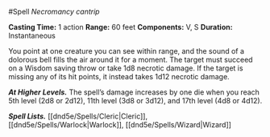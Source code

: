 #Spell
*Necromancy cantrip*

**Casting Time:** 1 action
**Range:** 60 feet
**Components:** V, S
**Duration:** Instantaneous

You point at one creature you can see within range, and the sound of a dolorous bell fills the air around it for a moment. The target must succeed on a Wisdom saving throw or take 1d8 necrotic damage. If the target is missing any of its hit points, it instead takes 1d12 necrotic damage.

***At Higher Levels.*** The spell’s damage increases by one die when you reach 5th level (2d8 or 2d12), 11th level (3d8 or 3d12), and 17th level (4d8 or 4d12).

***Spell Lists.*** [[dnd5e/Spells/Cleric\|Cleric]], [[dnd5e/Spells/Warlock\|Warlock]], [[dnd5e/Spells/Wizard\|Wizard]]